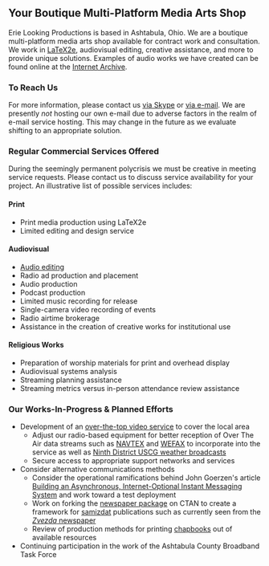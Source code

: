 ## Your Boutique Multi-Platform Media Arts Shop

Erie Looking Productions is based in Ashtabula, Ohio.  We are a boutique multi-platform media arts shop available for contract work and consultation.  We work in [LaTeX2e](https://simple.wikipedia.org/wiki/LaTeX), audiovisual editing, creative assistance, and more to provide unique solutions. Examples of audio works we have created can be found online at the [Internet Archive](https://archive.org/search.php?query=%22Erie%20Looking%20Productions%22&and[]=mediatype%3A%22audio%22).

### To Reach Us

For more information, please contact us <a href="skype:stephen.michael.kellat?chat">via Skype</a> or <a href="mailto:ashtabulaecv197@gmail.com">via e-mail</A>.  We are presently *not* hosting our own e-mail due to adverse factors in the realm of e-mail service hosting.  This may change in the future as we evaluate shifting to an appropriate solution.

### Regular Commercial Services Offered

During the seemingly permanent polycrisis we must be creative in meeting service requests.  Please contact us to discuss service availability for your project.  An illustrative list of possible services includes:

#### Print

* Print media production using LaTeX2e
* Limited editing and design service

#### Audiovisual

* [Audio editing](https://simple.wikipedia.org/wiki/Audio_editing_software)
* Radio ad production and placement
* Audio production
* Podcast production
* Limited music recording for release
* Single-camera video recording of events
* Radio airtime brokerage
* Assistance in the creation of creative works for institutional use

#### Religious Works

* Preparation of worship materials for print and overhead display  
* Audiovisual systems analysis  
* Streaming planning assistance  
* Streaming metrics versus in-person attendance review assistance

### Our Works-In-Progress & Planned Efforts

* Development of an [over-the-top video service](https://en.wikipedia.org/w/index.php?title=Over-the-top_media_service&oldid=1110776742) to cover the local area
    * Adjust our radio-based equipment for better reception of Over The Air data streams such as [NAVTEX](https://en.wikipedia.org/wiki/NAVTEX) and [WEFAX](https://en.wikipedia.org/wiki/Radiofax#Weatherfax) to incorporate into the service as well as [Ninth District USCG weather broadcasts](https://www.weather.gov/marine/uscg_broadcasts)
    * Secure access to appropriate support networks and services
* Consider alternative communications methods
    * Consider the operational ramifications behind John Goerzen's article [Building an Asynchronous, Internet-Optional Instant Messaging System](https://www.complete.org/building-an-asynchronous-internet-optional-instant-messaging-system/) and work toward a test deployment
    * Work on forking the [newspaper package](https://ctan.org/pkg/newspaper) on CTAN to create a framework for [samizdat](https://en.wikipedia.org/wiki/Samizdat) publications such as currently seen from the [*Zvezda* newspaper](https://web.archive.org/web/20220521012308/https://www.rferl.org/a/russia-press-freedom-day-samizdat-perm-zvezda/31832108.html)
    * Review of production methods for printing [chapbooks](https://en.wikipedia.org/w/index.php?title=Chapbook&oldid=1134260415) out of available resources
* Continuing participation in the work of the Ashtabula County Broadband Task Force  

